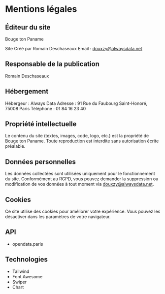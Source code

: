 # Mentions légales

## Éditeur du site
Bouge ton Paname

Site Créé par Romain Deschaseaux
Email : douxzy@alwaysdata.net

## Responsable de la publication
Romain Deschaseaux

## Hébergement
Hébergeur : Always Data
Adresse : 91 Rue du Faubourg Saint-Honoré, 75008 Paris
Téléphone :  01 84 16 23 40

## Propriété intellectuelle
Le contenu du site (textes, images, code, logo, etc.) est la propriété de Bouge ton Paname. Toute reproduction est interdite sans autorisation écrite préalable.

## Données personnelles
Les données collectées sont utilisées uniquement pour le fonctionnement du site. Conformément au RGPD, vous pouvez demander la suppression ou modification de vos données à tout moment via douxzy@alwaysdata.net.

## Cookies
Ce site utilise des cookies pour améliorer votre expérience. Vous pouvez les désactiver dans les paramètres de votre navigateur.

## API
- opendata.paris

## Technologies
- Tailwind
- Font Awesome
- Swiper
- Chart
